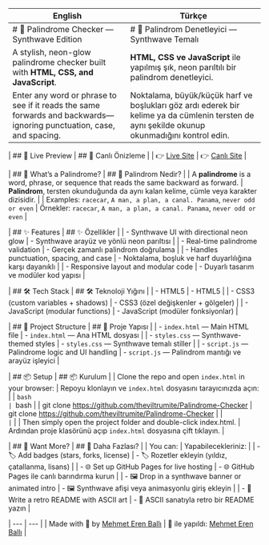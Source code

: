 | English                                                                 | Türkçe                                                                 |
|-------------------------------------------------------------------------|------------------------------------------------------------------------|
| # 🔮 Palindrome Checker — Synthwave Edition                             | # 🔮 Palindrom Denetleyici — Synthwave Temalı                          |
| A stylish, neon-glow palindrome checker built with **HTML, CSS, and JavaScript**. | **HTML, CSS ve JavaScript** ile yapılmış şık, neon parıltılı bir palindrom denetleyici. |
| Enter any word or phrase to see if it reads the same forwards and backwards—ignoring punctuation, case, and spacing. | Noktalama, büyük/küçük harf ve boşlukları göz ardı ederek bir kelime ya da cümlenin tersten de aynı şekilde okunup okunmadığını kontrol edin. |

| ## 🚀 Live Preview                                                      | ## 🚀 Canlı Önizleme                                                   |
| 👉 [Live Site](https://theviltrumite.github.io/Palindrome-Checker)     | 👉 [Canlı Site](https://theviltrumite.github.io/Palindrome-Checker)    |

| ## 🧠 What’s a Palindrome?                                              | ## 🧠 Palindrom Nedir?                                                 |
| A **palindrome** is a word, phrase, or sequence that reads the same backward as forward. | **Palindrom**, tersten okunduğunda da aynı kalan kelime, cümle veya karakter dizisidir. |
| Examples: `racecar`, `A man, a plan, a canal. Panama`, `never odd or even` | Örnekler: `racecar`, `A man, a plan, a canal. Panama`, `never odd or even` |

| ## ✨ Features                                                          | ## ✨ Özellikler                                                        |
| - Synthwave UI with directional neon glow                              | - Synthwave arayüz ve yönlü neon parıltısı                            |
| - Real-time palindrome validation                                      | - Gerçek zamanlı palindrom doğrulama                                 |
| - Handles punctuation, spacing, and case                               | - Noktalama, boşluk ve harf duyarlılığına karşı dayanıklı             |
| - Responsive layout and modular code                                   | - Duyarlı tasarım ve modüler kod yapısı                               |

| ## 🛠 Tech Stack                                                        | ## 🛠 Teknoloji Yığını                                                 |
| - HTML5                                                                | - HTML5                                                               |
| - CSS3 (custom variables + shadows)                                    | - CSS3 (özel değişkenler + gölgeler)                                  |
| - JavaScript (modular functions)                                       | - JavaScript (modüler fonksiyonlar)                                   |

| ## 📁 Project Structure                                                 | ## 📁 Proje Yapısı                                                     |
| - `index.html` — Main HTML file                                        | - `index.html` — Ana HTML dosyası                                     |
| - `styles.css` — Synthwave-themed styles                               | - `styles.css` — Synthwave temalı stiller                             |
| - `script.js` — Palindrome logic and UI handling                       | - `script.js` — Palindrom mantığı ve arayüz işleyici                  |

| ## 📦 Setup                                                             | ## 📦 Kurulum                                                          |
| Clone the repo and open `index.html` in your browser:                  | Repoyu klonlayın ve `index.html` dosyasını tarayıcınızda açın:        |
| ```bash                                                                | ```bash                                                                |
| git clone https://github.com/theviltrumite/Palindrome-Checker         | git clone https://github.com/theviltrumite/Palindrome-Checker         |
| ```                                                                    | ```                                                                    |
| Then simply open the project folder and double-click index.html.      | Ardından proje klasörünü açıp `index.html` dosyasına çift tıklayın.   |

| ## 🧩 Want More?                                                        | ## 🧩 Daha Fazlası?                                                    |
| You can:                                                               | Yapabilecekleriniz:                                                   |
| - 🏷 Add badges (stars, forks, license)                                | - 🏷 Rozetler ekleyin (yıldız, çatallanma, lisans)                     |
| - 🌐 Set up GitHub Pages for live hosting                              | - 🌐 GitHub Pages ile canlı barındırma kurun                          |
| - 🖼 Drop in a synthwave banner or animated intro                      | - 🖼 Synthwave afişi veya animasyonlu giriş ekleyin                   |
| - 📜 Write a retro README with ASCII art                               | - 📜 ASCII sanatıyla retro bir README yazın                           |

| ---                                                                    | ---                                                                    |
| Made with 💜 by [Mehmet Eren Ballı](https://www.mehmeterenballi.com/) | 💜 ile yapıldı: [Mehmet Eren Ballı](https://www.mehmeterenballi.com/) |
